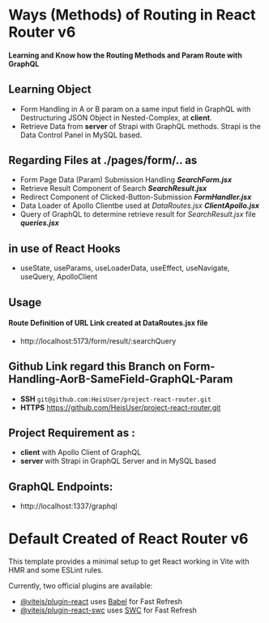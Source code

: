 # Ways (Methods) of Routing in React Router v6
#### Learning and Know how the Routing Methods and Param Route with GraphQL


## Learning Object
- Form Handling in A or B param on a same input field in GraphQL with Destructuring JSON Object in Nested-Complex, at **client**.
- Retrieve Data from **server** of Strapi with GraphQL methods. Strapi is the Data Control Panel in MySQL based.

## Regarding Files at ./pages/form/.. as
- Form Page Data (Param) Submission Handling **_SearchForm.jsx_**
- Retrieve Result Component of Search **_SearchResult.jsx_**
- Redirect Component of Clicked-Button-Submission **_FormHandler.jsx_**
- Data Loader of Apollo Clientbe used at _DataRoutes.jsx_ **_ClientApollo.jsx_**
- Query of GraphQL to determine retrieve result for _SearchResult.jsx_ file **_queries.jsx_**

## in use of React Hooks
- useState, useParams, useLoaderData, useEffect, useNavigate, useQuery, ApolloClient

## Usage
#### Route Definition of URL Link created at DataRoutes.jsx file
- http://localhost:5173/form/result/:searchQuery


## Github Link regard this Branch on Form-Handling-AorB-SameField-GraphQL-Param
- **SSH** ```git@github.com:HeisUser/project-react-router.git```
- **HTTPS** https://github.com/HeisUser/project-react-router.git

## Project Requirement as :
- **client** with Apollo Client of GraphQL
- **server** with Strapi in GraphQL Server and in MySQL based

## GraphQL Endpoints:
- http://localhost:1337/graphql


# Default Created of React Router v6
This template provides a minimal setup to get React working in Vite with HMR and some ESLint rules.

Currently, two official plugins are available:

- [@vitejs/plugin-react](https://github.com/vitejs/vite-plugin-react/blob/main/packages/plugin-react/README.md) uses [Babel](https://babeljs.io/) for Fast Refresh
- [@vitejs/plugin-react-swc](https://github.com/vitejs/vite-plugin-react-swc) uses [SWC](https://swc.rs/) for Fast Refresh

